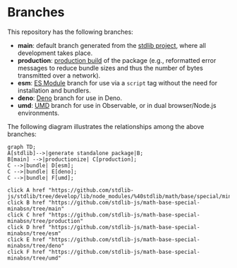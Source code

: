 <!--

@license Apache-2.0

Copyright (c) 2022 The Stdlib Authors.

Licensed under the Apache License, Version 2.0 (the "License");
you may not use this file except in compliance with the License.
You may obtain a copy of the License at

    http://www.apache.org/licenses/LICENSE-2.0

Unless required by applicable law or agreed to in writing, software
distributed under the License is distributed on an "AS IS" BASIS,
WITHOUT WARRANTIES OR CONDITIONS OF ANY KIND, either express or implied.
See the License for the specific language governing permissions and
limitations under the License.

-->

# Branches

This repository has the following branches:

-   **main**: default branch generated from the [stdlib project][stdlib-url], where all development takes place.
-   **production**: [production build][production-url] of the package (e.g., reformatted error messages to reduce bundle sizes and thus the number of bytes transmitted over a network).
-   **esm**: [ES Module][esm-url] branch for use via a `script` tag without the need for installation and bundlers.
-   **deno**: [Deno][deno-url] branch for use in Deno.
-   **umd**: [UMD][umd-url] branch for use in Observable, or in dual browser/Node.js environments.

The following diagram illustrates the relationships among the above branches:

```mermaid
graph TD;
A[stdlib]-->|generate standalone package|B;
B[main] -->|productionize| C[production];
C -->|bundle| D[esm];
C -->|bundle| E[deno];
C -->|bundle| F[umd];

click A href "https://github.com/stdlib-js/stdlib/tree/develop/lib/node_modules/%40stdlib/math/base/special/minabsn"
click B href "https://github.com/stdlib-js/math-base-special-minabsn/tree/main"
click C href "https://github.com/stdlib-js/math-base-special-minabsn/tree/production"
click D href "https://github.com/stdlib-js/math-base-special-minabsn/tree/esm"
click E href "https://github.com/stdlib-js/math-base-special-minabsn/tree/deno"
click F href "https://github.com/stdlib-js/math-base-special-minabsn/tree/umd"
```

[stdlib-url]: https://github.com/stdlib-js/stdlib/tree/develop/lib/node_modules/%40stdlib/math/base/special/minabsn
[production-url]: https://github.com/stdlib-js/math-base-special-minabsn/tree/production
[deno-url]: https://github.com/stdlib-js/math-base-special-minabsn/tree/deno
[umd-url]: https://github.com/stdlib-js/math-base-special-minabsn/tree/umd
[esm-url]: https://github.com/stdlib-js/math-base-special-minabsn/tree/esm